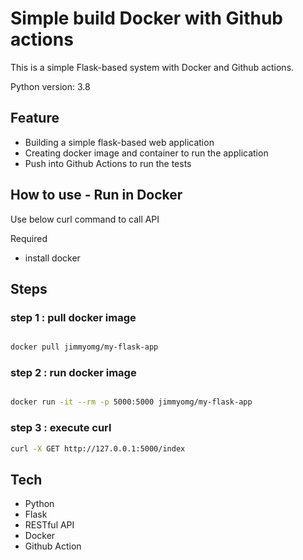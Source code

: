# Simple build Docker with Github actions 
This is a simple Flask-based system with Docker and Github actions.

Python version: 3.8

## Feature 
- Building a simple flask-based web application
- Creating docker image and container to run the application
- Push into Github Actions to run the tests

## How to use - Run in Docker
Use below curl command to call API

Required 
- install docker
  
## Steps 
### step 1 : pull docker image

```bash

docker pull jimmyomg/my-flask-app

```

### step 2 : run docker image

```bash

docker run -it --rm -p 5000:5000 jimmyomg/my-flask-app

```
### step 3 : execute curl

```bash
curl -X GET http://127.0.0.1:5000/index
```

## Tech 
- Python
- Flask
- RESTful API
- Docker
- Github Action


